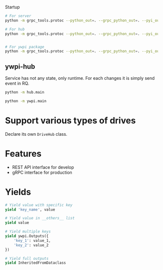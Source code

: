 Startup

```bash
# For server
python -m grpc_tools.protoc --python_out=. --grpc_python_out=. --pyi_out=. -I . server/hub.proto

# For hub
python -m grpc_tools.protoc --python_out=. --grpc_python_out=. --pyi_out=. -I . hub/hub.proto


# For ywpi package
python -m grpc_tools.protoc --python_out=. --grpc_python_out=. --pyi_out=. -I . ywpi/hub.proto
```



ywpi-hub
----

Service has not any state, only runtime. For each changes it is simply send event in RQ.


```bash
python -m hub.main

python -m ywpi.main
```



# Support various types of drives

Declare its own `DriveHub` class.



# Features
- REST API interface for develop
- gRPC interface for production



# Yields

```python
# Yield value with specific key
yield 'key_name', value

# Yield value in __others__ list
yield value

# Yield multiple keys
yield ywpi.Outputs({
    'key_1': value_1,
    'key_2': value_2
})

# Yield full outputs
yield InheritedFromDataclass
```



